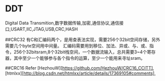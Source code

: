 DDT
===
Digital Data Transmition,数字数据传输,加密,通信协议,通信接口,USART,IIC,JTAG,USB,CRC,HASH


##CRC32
有C和汇编码两个，是用查表法实现，需要256个32bit空间存储，另外需要几个byte空间用中间量。
汇编码需要用到移位、加法、异或、与、或、指令，256个32bitsram,8个32bit栈空间，一个数据流输入，总共需要3~4个寄存器，其中至少一个能够参与各个指令的运算，至少一个能用来寻址sram。

##CRC16
Refer [HezhouW][https://github.com/HezhouW/CRC16_CCITT], [htmlxx][http://blog.csdn.net/htmlxx/article/details/17369105#comments],